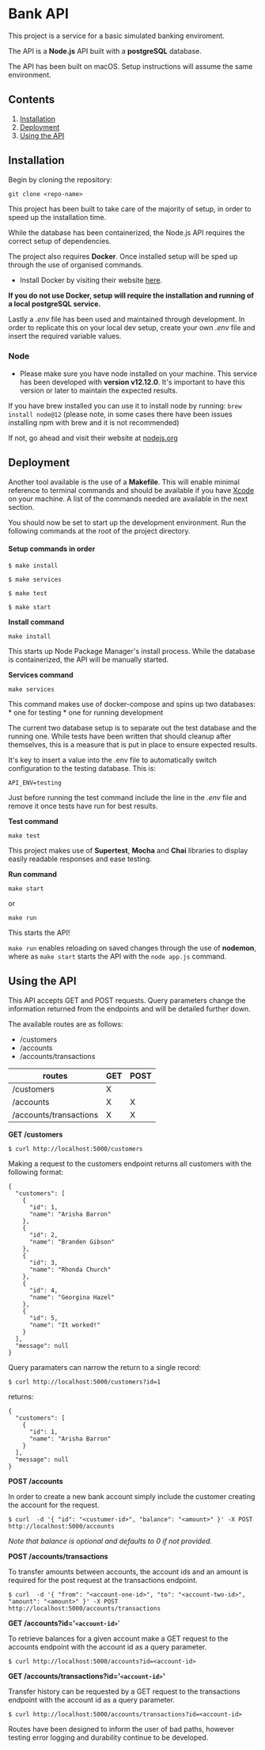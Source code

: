 
# Bank API

This project is a service for a basic simulated banking enviroment.

The API is a **Node.js** API built with a **postgreSQL** database.

The API has been built on macOS. Setup instructions will assume the same environment.

## Contents

1. [Installation](#Installation)
1. [Deployment](#Deployment)
1. [Using the API](#Using-the-API)

## Installation

Begin by cloning the repository:

`git clone <repo-name>`

This project has been built to take care of the majority of setup, in order to speed up the installation time.

While the database has been containerized, the Node.js API requires the correct setup of dependencies. 

The project also requires **Docker**. Once installed setup will be sped up through the use of organised commands.

* Install Docker by visiting their website [here](https://www.docker.com/). 

**If you do not use Docker, setup will require the installation and running of a local postgreSQL service.**

Lastly a *.env* file has been used and maintained through development. In order to replicate this on your local dev setup, create your own *.env* file and insert the required variable values.

### Node

* Please make sure you have node installed on your machine. This service has been developed with **version v12.12.0**. It's important to have this version or later to maintain the expected results.

If you have brew installed you can use it to install node by running:
`brew install node@12` (please note, in some cases there have been issues installing npm with brew and it is not recommended)

If not, go ahead and visit their website at [nodejs.org](https://nodejs.org/en/docs/)

## Deployment

Another tool available is the use of a **Makefile**. This will enable minimal reference to terminal commands and should be available if you have [Xcode](https://developer.apple.com/xcode/) on your machine. A list of the commands needed are available in the next section.

You should now be set to start up the development environment. Run the following commands at the root of the project directory.

#### Setup commands in order

```
$ make install

$ make services

$ make test

$ make start

```

**Install command**

`make install`

This starts up Node Package Manager's install process. While the database is containerized, the API will be manually started.

**Services command**

`make services`

This command makes use of docker-compose and spins up two databases:
	* one for testing
	* one for running development

The current two database setup is to separate out the test database and the running one. While tests have been written that should cleanup after themselves, this is a measure that is put in place to ensure expected results.

It's key to insert a value into the .env file to automatically switch configuration to the testing database. This is:

`API_ENV=testing`

Just before running the test command include the line in the *.env* file and remove it once tests have run for best results.

**Test command**

`make test`

This project makes use of **Supertest**, **Mocha** and **Chai** libraries to display easily readable responses and ease testing.

**Run command**

`make start`

or

`make run`

This starts the API!

`make run` enables reloading on saved changes through the use of **nodemon**, where as `make start` starts the API with the `node app.js` command.

## Using the API

This API accepts GET and POST requests. Query parameters change the information returned from the endpoints and will be detailed further down.

The available routes are as follows:

* /customers
* /accounts
* /accounts/transactions

| routes  | GET  | POST |
|---|---|---|
| /customers  |  X |   |
|  /accounts |  X |  X |
|  /accounts/transactions |  X |  X | 

**GET /customers**

```
$ curl http://localhost:5000/customers 
```

Making a request to the customers endpoint returns all customers with the following format:

```
{
  "customers": [
    {
      "id": 1,
      "name": "Arisha Barron"
    },
    {
      "id": 2,
      "name": "Branden Gibson"
    },
    {
      "id": 3,
      "name": "Rhonda Church"
    },
    {
      "id": 4,
      "name": "Georgina Hazel"
    },
    {
      "id": 5,
      "name": "It worked!"
    }
  ],
  "message": null
}

```

Query paramaters can narrow the return to a single record:

```
$ curl http://localhost:5000/customers?id=1 
```

returns:

```
{
  "customers": [
    {
      "id": 1,
      "name": "Arisha Barron"
    }
  ],
  "message": null
}

```

**POST /accounts**

In order to create a new bank account simply include the customer creating the account for the request.

```
$ curl  -d '{ "id": "<custumer-id>", "balance": "<amount>" }' -X POST http://localhost:5000/accounts
```
*Note that balance is optional and defaults to 0 if not provided.*

**POST /accounts/transactions**

To transfer amounts between accounts, the account ids and an amount is required for the post request at the transactions endpoint.

```
$ curl  -d '{ "from": "<account-one-id>", "to": "<account-two-id>", "amount": "<amount>" }' -X POST http://localhost:5000/accounts/transactions

```

**GET /accounts?id='`<account-id>`**'

To retrieve balances for a given account make a GET request to the accounts endpoint with the account id as a query parameter.

```
$ curl http://localhost:5000/accounts?id=<account-id>
```

**GET /accounts/transactions?id='`<account-id>`'**

Transfer history can be requested by a GET request to the transactions endpoint with the account id as a query parameter.

```
$ curl http://localhost:5000/accounts/transactions?id=<account-id>
```

Routes have been designed to inform the user of bad paths, however testing error logging and durability continue to be developed.
